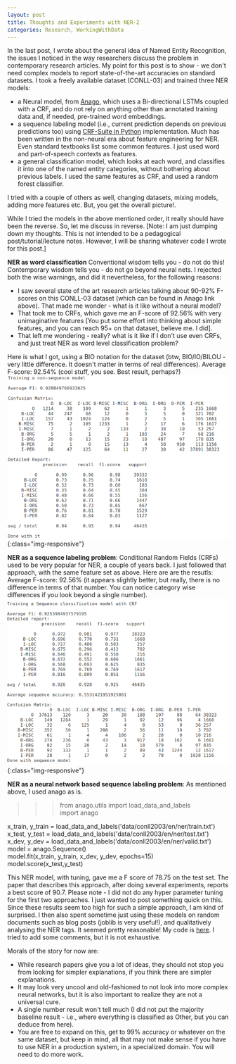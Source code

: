 ```yaml
---
layout: post
title: Thoughts and Experiments with NER-2
categories: Research, WorkingWithData
---
```


In the last post, I wrote about the general idea of Named Entity Recognition, the issues I noticed in the way researchers discuss the problem in contemporary research articles. My point for this post is to show - we don't need complex models to report state-of-the-art accuracies on standard datasets. I took a freely available dataset (CONLL-03) and trained three NER models:

- a Neural model, from [Anago](https://github.com/Hironsan/anago), which uses a Bi-directional LSTMs coupled with a CRF, and do not rely on anything other than annotated training data and, if needed, pre-trained word embeddings. 
- a sequence labeling model (i.e., current prediction depends on previous predictions too) using [CRF-Suite in Python](https://github.com/scrapinghub/python-crfsuite) implementation. Much has been written in the non-neural era about feature engineering for NER. Even standard textbooks list some common features. I just used word and part-of-speech contexts as features.
- a general classification model, which looks at each word, and classifies it into one of the named entity categories, without bothering about previous labels. I used the same features as CRF, and used a random forest classifier.

I tried with a couple of others as well, changing datasets, mixing models, adding more features etc. But, you get the overall picture!. 

While I tried the models in the above mentioned order, it really should have been the reverse. So, let me discuss in reverse. 
[Note: I am just dumping down my thoughts. This is not intended to be a pedagogical post/tutorial/lecture notes. However, I will be sharing whatever code I wrote for this post.]

**NER as word classification**
Conventional wisdom tells you - do not do this! Contemporary wisdom tells you - do not go beyond neural nets. I rejected both the wise warnings, and did it nevertheless, for the following reasons:
- I saw several state of the art research articles talking about 90-92% F-scores on this CONLL-03 dataset (which can be found in Anago link above). That made me wonder - what is it like without a neural model?
- That took me to CRFs, which gave me an F-score of 92.56% with very unimaginative features [You put some effort into thinking about simple features, and you can reach 95+ on that dataset, believe me. I did]. 
- That left me wondering - really? what is it like if I don't use even CRFs, and just treat NER as word level classification problem?

Here is what I got, using a BIO notation for the dataset (btw, BIO/IO/BILOU - very little difference. It doesn't matter in terms of real differences). 
Average F-score: 92.54% (cool stuff, you see. Best result, perhaps?)
![image-title-here](../images/confusion-nonseq.png){:class="img-responsive"}

**NER as a sequence labeling problem**:
Conditional Random Fields (CRFs) used to be very popular for NER, a couple of years back. I just followed that approach, with the same feature set as above. Here are are the resutls:
Average F-score: 92.56% (it appears slightly better, but really, there is no difference in terms of that number. You can notice category wise differences if you look beyond a single number).
![image-title-here](../images/confusion-seq.png){:class="img-responsive"}

**NER as a neural network based sequence labeling problem**:
As mentioned above, I used anago as is.

  
>>> from anago.utils import load_data_and_labels  
    import anago  
  
x_train, y_train = load_data_and_labels('data/conll2003/en/ner/train.txt')  
x_test, y_test = load_data_and_labels('data/conll2003/en/ner/test.txt')  
x_dev, y_dev = load_data_and_labels('data/conll2003/en/ner/valid.txt')  
model = anago.Sequence()  
model.fit(x_train, y_train, x_dev, y_dev, epochs=15)  
model.score(x_test,y_test)  

This NER model, with tuning, gave me a F score of 78.75 on the test set. The paper that describes this approach, after doing several experiments, reports a best score of 90.7. Please note - I did not do any hyper parameter tuning for the first two approaches. I just wanted to post something quick on this. Since these results seem too high for such a simple approach, I am kind of surprised. I then also spent sometime just using these models on random documents such as blog posts (joblib is very useful!), and qualitatively analysing the NER tags. It seemed pretty reasonable! My code is [here](../docs/ner_simple.py). I tried to add some comments, but it is not exhaustive.

Morals of the story for now are: 
- While research papers give you a lot of ideas, they should not stop you from looking for simpler explanations, if you think there are simpler explanations.  
- It may look very uncool and old-fashioned to not look into more complex neural networks, but it is also important to realize they are not a universal cure.  
- A single number result won't tell much (I did not put the majority baseline result - i.e., where everything is classified as Other, but you can deduce from here).  
- You are free to expand on this, get to 99% accuracy or whatever on the same dataset, but keep in mind, all that may not make sense if you have to use NER in a production system, in a specialized domain. You will need to do more work.


